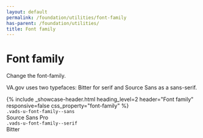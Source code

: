 ```yaml
---
layout: default
permalink: /foundation/utilities/font-family
has-parent: /foundation/utilities/
title: Font family
---
```


# Font family

<div class="va-introtext" markdown="1">
Change the font-family.
</div>

VA.gov uses two typefaces: Bitter for serif and Source Sans as a sans-serif.

<div class="site-showcase">
{%
  include _showcase-header.html
  heading_level=2
  header="Font family"
  responsive=false
  css_property="font-family"
%}
  <div class="vads-grid-row vads-u-flex-direction--column">
    <div class="vads-grid-col site-showcase__col vads-u-display--flex tablet:vads-u-align-items--center vads-u-flex-direction--column tablet:vads-u-flex-direction--row" style="border-top:none;">
      <div><code class="code">.vads-u-font-family--sans</code></div>
      <div class="tablet:vads-u-margin-left--auto">
        <span class="vads-u-font-family--sans vads-u-font-size--2xl">Source Sans Pro</span>
      </div>
    </div>
    <div class="vads-grid-col site-showcase__col vads-u-display--flex tablet:vads-u-align-items--center vads-u-flex-direction--column tablet:vads-u-flex-direction--row">
      <div><code class="code">.vads-u-font-family--serif</code></div>
      <div class="tablet:vads-u-margin-left--auto">
        <span class="vads-u-font-family--serif vads-u-font-size--2xl">Bitter</span>
      </div>
    </div>
  </div>
</div>
